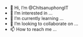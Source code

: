 - 👋 Hi, I’m @ChitsanuphongIT
- 👀 I’m interested in ...
- 🌱 I’m currently learning ...
- 💞️ I’m looking to collaborate on ...
- 📫 How to reach me ...

<!---
ChitsanuphongIT/ChitsanuphongIT is a ✨ special ✨ repository because its `README.md` (this file) appears on your GitHub profile.
You can click the Preview link to take a look at your changes.
--->
